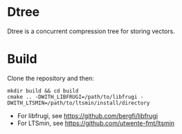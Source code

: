 # Dtree

Dtree is a concurrent compression tree for storing vectors.

# Build

Clone the repository and then:

```
mkdir build && cd build
cmake .. -DWITH_LIBFRUGI=/path/to/libfrugi -DWITH_LTSMIN=/path/to/ltsmin/install/directory
```
- For libfrugi, see https://github.com/bergfi/libfrugi
- For LTSmin, see https://github.com/utwente-fmt/ltsmin
